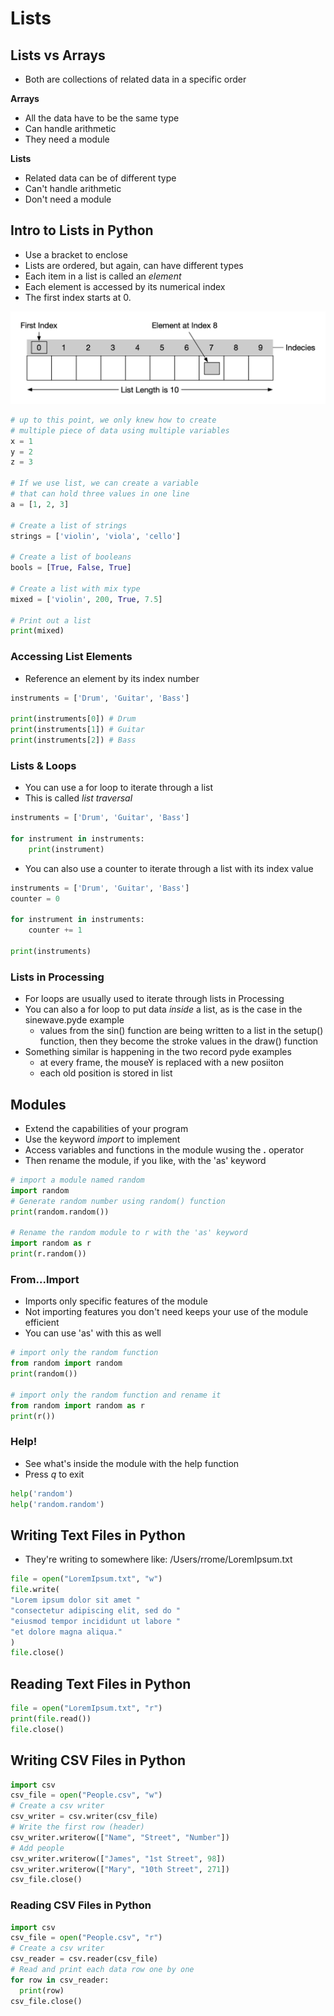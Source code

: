 # Lists
## Lists vs Arrays
- Both are collections of related data in a specific order

**Arrays**
- All the data have to be the same type
- Can handle arithmetic
- They need a module

**Lists**
- Related data can be of different type
- Can't handle arithmetic
- Don't need a module

## Intro to Lists in Python
- Use a bracket to enclose
- Lists are ordered, but again, can have different types
- Each item in a list is called an *element*
- Each element is accessed by its numerical index
- The first index starts at 0.

![listanatomy](listanatomy.png)

```python
# up to this point, we only knew how to create
# multiple piece of data using multiple variables
x = 1
y = 2
z = 3

# If we use list, we can create a variable
# that can hold three values in one line
a = [1, 2, 3]

# Create a list of strings
strings = ['violin', 'viola', 'cello']

# Create a list of booleans
bools = [True, False, True]

# Create a list with mix type
mixed = ['violin', 200, True, 7.5]

# Print out a list
print(mixed)
```
### Accessing List Elements
- Reference an element by its index number

```Python
instruments = ['Drum', 'Guitar', 'Bass']

print(instruments[0]) # Drum
print(instruments[1]) # Guitar
print(instruments[2]) # Bass
```
### Lists & Loops
- You can use a for loop to iterate through a list
- This is called *list traversal*
```Python
instruments = ['Drum', 'Guitar', 'Bass']

for instrument in instruments:
	print(instrument)
```
- You can also use a counter to iterate through a list with its index value
```Python
instruments = ['Drum', 'Guitar', 'Bass']
counter = 0

for instrument in instruments:
	counter += 1

print(instruments)
```
### Lists in Processing
- For loops are usually used to iterate through lists in Processing
- You can also a for loop to put data *inside* a list, as is the case in the sinewave.pyde example
	- values from the sin() function are being written to a list in the setup() function, then they become the stroke values in the draw() function
- Something similar is happening in the two record pyde examples
	- at every frame, the mouseY is replaced with a new posiiton
	- each old position is stored in list

## Modules
- Extend the capabilities of your program
- Use the keyword *import* to implement
- Access variables and functions in the module wusing the **.** operator
- Then rename the module, if you like, with the 'as' keyword
```Python
# import a module named random
import random
# Generate random number using random() function
print(random.random())

# Rename the random module to r with the 'as' keyword
import random as r
print(r.random())
```
### From...Import
- Imports only specific features of the module
- Not importing features you don't need keeps your use of the module efficient
- You can use 'as' with this as well
```Python
# import only the random function
from random import random
print(random())

# import only the random function and rename it
from random import random as r
print(r())
```
### Help!
- See what's inside the module with the help function
- Press *q* to exit
```Python
help('random')
help('random.random')
```

## Writing Text Files in Python
- They're writing to somewhere like: /Users/rrome/LoremIpsum.txt
```Python
file = open("LoremIpsum.txt", "w")
file.write(
"Lorem ipsum dolor sit amet "
"consectetur adipiscing elit, sed do "
"eiusmod tempor incididunt ut labore "
"et dolore magna aliqua."
)
file.close()
```
## Reading Text Files in Python
```Python
file = open("LoremIpsum.txt", "r")
print(file.read())
file.close()
```
## Writing CSV Files in Python
```Python
import csv
csv_file = open("People.csv", "w")
# Create a csv writer
csv_writer = csv.writer(csv_file)
# Write the first row (header)
csv_writer.writerow(["Name", "Street", "Number"])
# Add people
csv_writer.writerow(["James", "1st Street", 98])
csv_writer.writerow(["Mary", "10th Street", 271])
csv_file.close()
```
### Reading CSV Files in Python
```Python
import csv
csv_file = open("People.csv", "r")
# Create a csv writer
csv_reader = csv.reader(csv_file)
# Read and print each data row one by one
for row in csv_reader:
  print(row)
csv_file.close()
```
